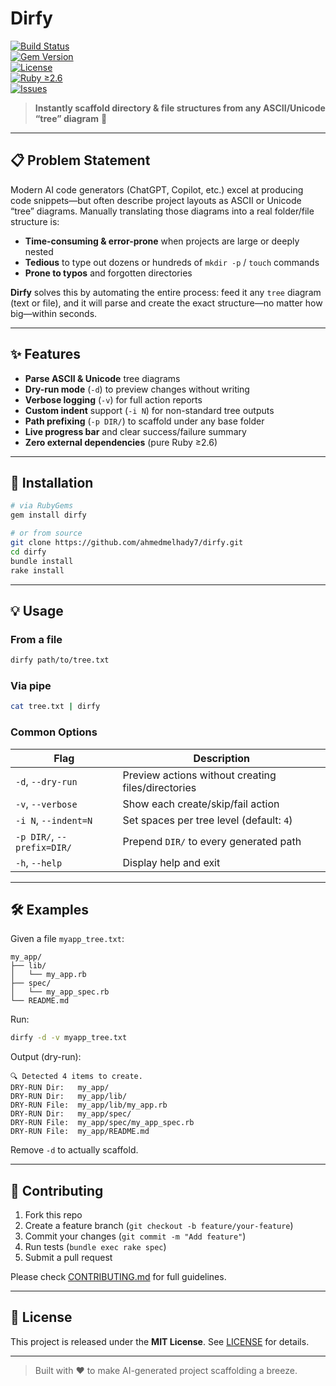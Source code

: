 # Dirfy

[![Build Status](https://github.com/ahmedmelhady7/dirfy/actions/workflows/ruby.yml/badge.svg)](https://github.com/ahmedmelhady7/dirfy/actions)  
[![Gem Version](https://badge.fury.io/rb/dirfy.svg)](https://badge.fury.io/rb/dirfy)  
[![License](https://img.shields.io/github/license/ahmedmelhady7/dirfy.svg)](https://github.com/ahmedmelhady7/dirfy/blob/main/LICENSE)  
[![Ruby ≥2.6](https://img.shields.io/badge/ruby-%3E%3D2.6-blue.svg)](https://www.ruby-lang.org/)  
[![Issues](https://img.shields.io/github/issues/ahmedmelhady7/dirfy.svg)](https://github.com/ahmedmelhady7/dirfy/issues)  

> **Instantly scaffold directory & file structures from any ASCII/Unicode “tree” diagram** 🚀

---

## 📋 Problem Statement

Modern AI code generators (ChatGPT, Copilot, etc.) excel at producing code snippets—but often describe project layouts as ASCII or Unicode “tree” diagrams. Manually translating those diagrams into a real folder/file structure is:

- **Time-consuming & error-prone** when projects are large or deeply nested  
- **Tedious** to type out dozens or hundreds of `mkdir -p` / `touch` commands  
- **Prone to typos** and forgotten directories

**Dirfy** solves this by automating the entire process: feed it any `tree` diagram (text or file), and it will parse and create the exact structure—no matter how big—within seconds.

---

## ✨ Features

- **Parse ASCII & Unicode** tree diagrams  
- **Dry-run mode** (`-d`) to preview changes without writing  
- **Verbose logging** (`-v`) for full action reports  
- **Custom indent** support (`-i N`) for non-standard tree outputs  
- **Path prefixing** (`-p DIR/`) to scaffold under any base folder  
- **Live progress bar** and clear success/failure summary  
- **Zero external dependencies** (pure Ruby ≥2.6)  

---

## 🚀 Installation

```bash
# via RubyGems
gem install dirfy

# or from source
git clone https://github.com/ahmedmelhady7/dirfy.git
cd dirfy
bundle install
rake install
````

---

## 💡 Usage

### From a file

```bash
dirfy path/to/tree.txt
```

### Via pipe

```bash
cat tree.txt | dirfy
```

### Common Options

| Flag                       | Description                                        |
| -------------------------- | -------------------------------------------------- |
| `-d`, `--dry-run`          | Preview actions without creating files/directories |
| `-v`, `--verbose`          | Show each create/skip/fail action                  |
| `-i N`, `--indent=N`       | Set spaces per tree level (default: `4`)           |
| `-p DIR/`, `--prefix=DIR/` | Prepend `DIR/` to every generated path             |
| `-h`, `--help`             | Display help and exit                              |

---

## 🛠️ Examples

Given a file `myapp_tree.txt`:

```text
my_app/
├── lib/
│   └── my_app.rb
├── spec/
│   └── my_app_spec.rb
└── README.md
```

Run:

```bash
dirfy -d -v myapp_tree.txt
```

Output (dry-run):

```
🔍 Detected 4 items to create.
DRY-RUN Dir:   my_app/
DRY-RUN Dir:   my_app/lib/
DRY-RUN File:  my_app/lib/my_app.rb
DRY-RUN Dir:   my_app/spec/
DRY-RUN File:  my_app/spec/my_app_spec.rb
DRY-RUN File:  my_app/README.md
```

Remove `-d` to actually scaffold.

---

## 📖 Contributing

1. Fork this repo
2. Create a feature branch (`git checkout -b feature/your-feature`)
3. Commit your changes (`git commit -m "Add feature"`)
4. Run tests (`bundle exec rake spec`)
5. Submit a pull request

Please check [CONTRIBUTING.md](CONTRIBUTING.md) for full guidelines.

---

## 📝 License

This project is released under the **MIT License**. See [LICENSE](LICENSE) for details.

---

> Built with ❤️ to make AI-generated project scaffolding a breeze.
